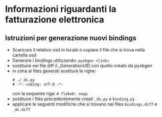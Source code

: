# Informazioni riguardanti la fatturazione elettronica

## Istruzioni per generazione nuovi bindings

- Scaricare il relativo xsd in locale o copiare il file che si trova nella cartella xsd
- Generare i bindings utilizzando: `pyxbgen <link>`
- sostituire nei file diff il \_GenerationUID con quello creato da pyxbgen
- in cima ai files generati sostiture le righe:
  ```
  # ./_ds.py
  # -*- coding: utf-8 -*-
  ```
  con la sequente riga: `# flake8: noqa`
- sostituire i files precedentemente creati `_ds.py` e `binding.py`
- applicare le seguenti modifiche che si trovano nei files `bindings.diff` e `_ds.diff`
